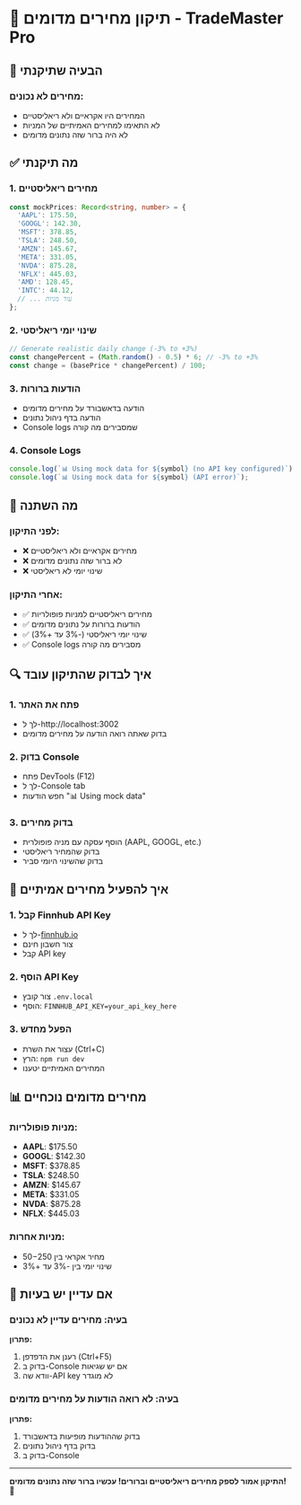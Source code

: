 # 🔧 תיקון מחירים מדומים - TradeMaster Pro

## 🎯 הבעיה שתיקנתי

### **מחירים לא נכונים:**
- המחירים היו אקראיים ולא ריאליסטיים
- לא התאימו למחירים האמיתיים של המניות
- לא היה ברור שזה נתונים מדומים

## ✅ מה תיקנתי

### 1. **מחירים ריאליסטיים**
```typescript
const mockPrices: Record<string, number> = {
  'AAPL': 175.50,
  'GOOGL': 142.30,
  'MSFT': 378.85,
  'TSLA': 248.50,
  'AMZN': 145.67,
  'META': 331.05,
  'NVDA': 875.28,
  'NFLX': 445.03,
  'AMD': 128.45,
  'INTC': 44.12,
  // ... עוד מניות
};
```

### 2. **שינוי יומי ריאליסטי**
```typescript
// Generate realistic daily change (-3% to +3%)
const changePercent = (Math.random() - 0.5) * 6; // -3% to +3%
const change = (basePrice * changePercent) / 100;
```

### 3. **הודעות ברורות**
- הודעה בדאשבורד על מחירים מדומים
- הודעה בדף ניהול נתונים
- Console logs שמסבירים מה קורה

### 4. **Console Logs**
```typescript
console.log(`📊 Using mock data for ${symbol} (no API key configured)`);
console.log(`📊 Using mock data for ${symbol} (API error)`);
```

## 🚀 מה השתנה

### לפני התיקון:
- ❌ מחירים אקראיים ולא ריאליסטיים
- ❌ לא ברור שזה נתונים מדומים
- ❌ שינוי יומי לא ריאליסטי

### אחרי התיקון:
- ✅ מחירים ריאליסטיים למניות פופולריות
- ✅ הודעות ברורות על נתונים מדומים
- ✅ שינוי יומי ריאליסטי (-3% עד +3%)
- ✅ Console logs מסבירים מה קורה

## 🔍 איך לבדוק שהתיקון עובד

### 1. **פתח את האתר**
- לך ל-http://localhost:3002
- בדוק שאתה רואה הודעה על מחירים מדומים

### 2. **בדוק Console**
- פתח DevTools (F12)
- לך ל-Console tab
- חפש הודעות "📊 Using mock data"

### 3. **בדוק מחירים**
- הוסף עסקה עם מניה פופולרית (AAPL, GOOGL, etc.)
- בדוק שהמחיר ריאליסטי
- בדוק שהשינוי היומי סביר

## 🎯 איך להפעיל מחירים אמיתיים

### 1. **קבל Finnhub API Key**
- לך ל-[finnhub.io](https://finnhub.io)
- צור חשבון חינם
- קבל API key

### 2. **הוסף API Key**
- צור קובץ `.env.local`
- הוסף: `FINNHUB_API_KEY=your_api_key_here`

### 3. **הפעל מחדש**
- עצור את השרת (Ctrl+C)
- הרץ: `npm run dev`
- המחירים האמיתיים יטענו

## 📊 מחירים מדומים נוכחיים

### מניות פופולריות:
- **AAPL**: $175.50
- **GOOGL**: $142.30
- **MSFT**: $378.85
- **TSLA**: $248.50
- **AMZN**: $145.67
- **META**: $331.05
- **NVDA**: $875.28
- **NFLX**: $445.03

### מניות אחרות:
- מחיר אקראי בין $50-$250
- שינוי יומי בין -3% עד +3%

## 🔄 אם עדיין יש בעיות

### בעיה: מחירים עדיין לא נכונים
**פתרון:**
1. רענן את הדפדפן (Ctrl+F5)
2. בדוק ב-Console אם יש שגיאות
3. וודא שה-API key לא מוגדר

### בעיה: לא רואה הודעות על מחירים מדומים
**פתרון:**
1. בדוק שההודעות מופיעות בדאשבורד
2. בדוק בדף ניהול נתונים
3. בדוק ב-Console

---

**התיקון אמור לספק מחירים ריאליסטיים וברורים! עכשיו ברור שזה נתונים מדומים! 🎯**
